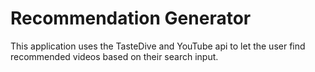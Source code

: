 # Recommendation Generator

This application uses the TasteDive and YouTube api to let the user find recommended videos based on their search input.

